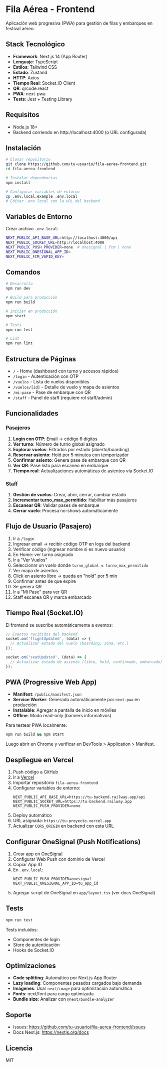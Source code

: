 # Fila Aérea - Frontend

Aplicación web progresiva (PWA) para gestión de filas y embarques en festival aéreo.

## Stack Tecnológico

- **Framework**: Next.js 14 (App Router)
- **Lenguaje**: TypeScript
- **Estilos**: Tailwind CSS
- **Estado**: Zustand
- **HTTP**: Axios
- **Tiempo Real**: Socket.IO Client
- **QR**: qrcode.react
- **PWA**: next-pwa
- **Tests**: Jest + Testing Library

## Requisitos

- Node.js 18+
- Backend corriendo en http://localhost:4000 (o URL configurada)

## Instalación

```bash
# Clonar repositorio
git clone https://github.com/tu-usuario/fila-aerea-frontend.git
cd fila-aerea-frontend

# Instalar dependencias
npm install

# Configurar variables de entorno
cp .env.local.example .env.local
# Editar .env.local con la URL del backend
```

## Variables de Entorno

Crear archivo `.env.local`:

```bash
NEXT_PUBLIC_API_BASE_URL=http://localhost:4000/api
NEXT_PUBLIC_SOCKET_URL=http://localhost:4000
NEXT_PUBLIC_PUSH_PROVIDER=none  # onesignal | fcm | none
NEXT_PUBLIC_ONESIGNAL_APP_ID=
NEXT_PUBLIC_FCM_VAPID_KEY=
```

## Comandos

```bash
# Desarrollo
npm run dev

# Build para producción
npm run build

# Iniciar en producción
npm start

# Tests
npm run test

# Lint
npm run lint
```

## Estructura de Páginas

- `/` - Home (dashboard con turno y accesos rápidos)
- `/login` - Autenticación con OTP
- `/vuelos` - Lista de vuelos disponibles
- `/vuelos/[id]` - Detalle de vuelo y mapa de asientos
- `/mi-pase` - Pase de embarque con QR
- `/staff` - Panel de staff (requiere rol staff/admin)

## Funcionalidades

### Pasajeros

1. **Login con OTP**: Email → código 6 dígitos
2. **Ver turno**: Número de turno global asignado
3. **Explorar vuelos**: Filtrados por estado (abierto/boarding)
4. **Reservar asiento**: Hold por 5 minutos con temporizador
5. **Confirmar asiento**: Genera pase de embarque con QR
6. **Ver QR**: Pase listo para escaneo en embarque
7. **Tiempo real**: Actualizaciones automáticas de asientos vía Socket.IO

### Staff

1. **Gestión de vuelos**: Crear, abrir, cerrar, cambiar estado
2. **Incrementar turno_max_permitido**: Habilitar más pasajeros
3. **Escanear QR**: Validar pases de embarque
4. **Cerrar vuelo**: Procesa no-shows automáticamente

## Flujo de Usuario (Pasajero)

1. Ir a `/login`
2. Ingresar email → recibir código OTP en logs del backend
3. Verificar código (ingresar nombre si es nuevo usuario)
4. En Home: ver turno asignado
5. Ir a "Ver Vuelos"
6. Seleccionar un vuelo donde `turno_global ≤ turno_max_permitido`
7. Ver mapa de asientos
8. Click en asiento libre → queda en "hold" por 5 min
9. Confirmar antes de que expire
10. Se genera QR
11. Ir a "Mi Pase" para ver QR
12. Staff escanea QR y marca embarcado

## Tiempo Real (Socket.IO)

El frontend se suscribe automáticamente a eventos:

```typescript
// Eventos recibidos del backend
socket.on('flightUpdated', (data) => {
  // Actualizar estado del vuelo (boarding, zona, etc.)
});

socket.on('seatUpdated', (data) => {
  // Actualizar estado de asiento (libre, hold, confirmado, embarcado)
});
```

## PWA (Progressive Web App)

- **Manifest**: `/public/manifest.json`
- **Service Worker**: Generado automáticamente por `next-pwa` en producción
- **Instalable**: Agregar a pantalla de inicio en móviles
- **Offline**: Modo read-only (banners informativos)

Para testear PWA localmente:
```bash
npm run build && npm start
```

Luego abrir en Chrome y verificar en DevTools > Application > Manifest.

## Despliegue en Vercel

1. Push código a GitHub
2. Ir a [Vercel](https://vercel.com)
3. Importar repositorio `fila-aerea-frontend`
4. Configurar variables de entorno:
   ```
   NEXT_PUBLIC_API_BASE_URL=https://tu-backend.railway.app/api
   NEXT_PUBLIC_SOCKET_URL=https://tu-backend.railway.app
   NEXT_PUBLIC_PUSH_PROVIDER=none
   ```
5. Deploy automático
6. URL asignada: `https://tu-proyecto.vercel.app`
7. Actualizar `CORS_ORIGIN` en backend con esta URL

## Configurar OneSignal (Push Notifications)

1. Crear app en [OneSignal](https://onesignal.com)
2. Configurar Web Push con dominio de Vercel
3. Copiar App ID
4. En `.env.local`:
   ```
   NEXT_PUBLIC_PUSH_PROVIDER=onesignal
   NEXT_PUBLIC_ONESIGNAL_APP_ID=tu_app_id
   ```
5. Agregar script de OneSignal en `app/layout.tsx` (ver docs OneSignal)

## Tests

```bash
npm run test
```

Tests incluidos:
- Componentes de login
- Store de autenticación
- Hooks de Socket.IO

## Optimizaciones

- **Code splitting**: Automático por Next.js App Router
- **Lazy loading**: Componentes pesados cargados bajo demanda
- **Imágenes**: Usar `next/image` para optimización automática
- **Fonts**: next/font para carga optimizada
- **Bundle size**: Analizar con `@next/bundle-analyzer`

## Soporte

- Issues: https://github.com/tu-usuario/fila-aerea-frontend/issues
- Docs Next.js: https://nextjs.org/docs

## Licencia

MIT
